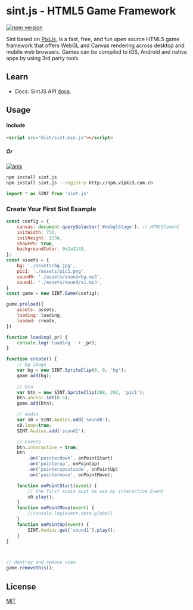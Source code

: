 sint.js - HTML5 Game Framework
=============

[![npm version](https://badge.fury.io/js/sint.js.svg)](https://badge.fury.io/js/sint.js)

Sint based on [PixiJs](http://www.pixijs.com), is a fast, free, and fun open source HTML5 game framework that offers WebGL and Canvas rendering across desktop and mobile web browsers. Games can be compiled to iOS, Android and native apps by using 3rd party tools. 

## Learn

- Docs: SintJS API [docs](https://watertian.github.io/sint.js/docs/).

## Usage

#### Include

```html
<script src="dist/sint.min.js"></script>
```
##### Or
[![anix](https://nodei.co/npm/sint.js.png)](https://npmjs.org/package/sint.js)

```sh
npm install sint.js
npm install sint.js --registry http://npm.vipkid.com.cn
```
```js
import * as SINT from 'sint.js'
```


### Create Your First Sint Example


```js
const config = {
    canvas: document.querySelector('#webglStage'), // HTMLElement
    initWidth: 750,
    initHeight: 1334,
    showFPS: true,
    backgroundColor: 0x2a3145,
};
const assets = {
    bg: './assets/bg.jpg',
    pic1: './assets/pic1.png',
    sound0: './assets/sound/bg.mp3',
    sound1: './assets/sound/s1.mp3',
}
const game = new SINT.Game(config);

game.preload({
    assets: assets,
    loading: loading,
    loaded: create,
})

function loading(_pr) {
    console.log('loading ' + _pr);
}

function create() {
    // bg image
    var bg = new SINT.SpriteClip(0, 0, 'bg');
    game.add(bg);
    
    // btn
    var btn = new SINT.SpriteClip(288, 292, 'pic1');
    btn.anchor.set(0.5);
    game.add(btn);

    // audio
    var s0 = SINT.Audios.add('sound0');
    s0.loop=true;
    SINT.Audios.add('sound1');

    // events
    btn.interactive = true;
    btn
        .on('pointerdown', onPointStart)
        .on('pointerup', onPointUp)
        .on('pointerupoutside', onPointUp)
        .on('pointermove', onPointMove);

    function onPointStart(event) {
        // the first audio must be use by interactive Event
        s0.play();
    }
    function onPointMove(event) {
        //console.log(event.data.global)
    }
    function onPointUp(event) {
        SINT.Audios.get('sound1').play();
    }
}



// destroy and remove view
game.removeThis();

```



## License

[MIT](https://opensource.org/licenses/mit-license)



